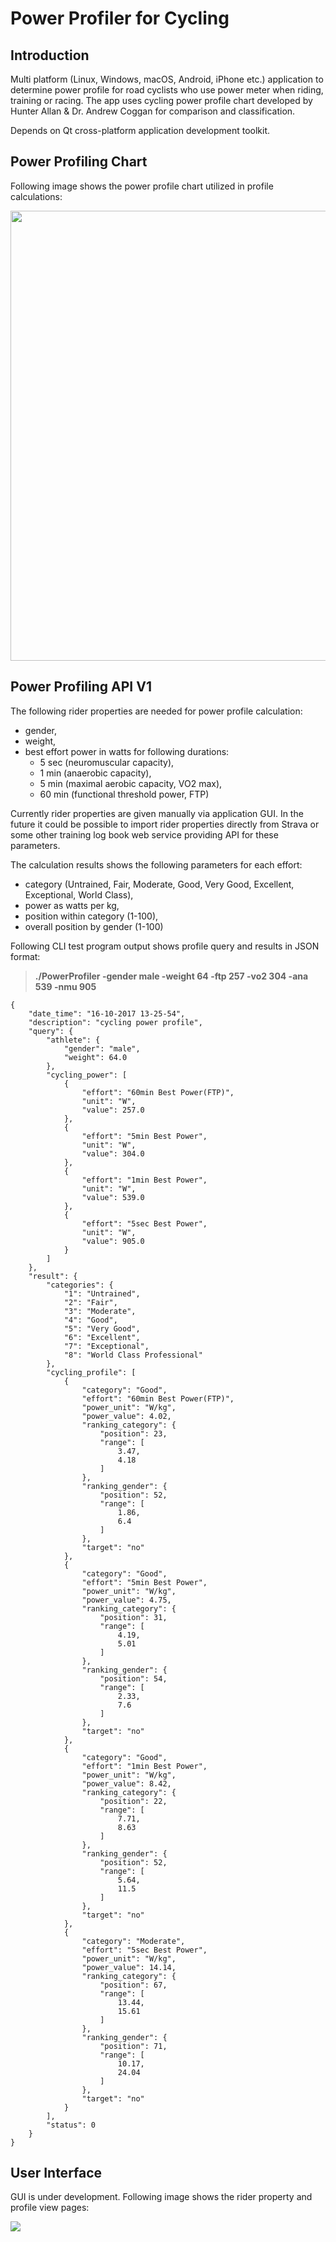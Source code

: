 # Power Profiler for Cycling

## Introduction
Multi platform (Linux, Windows, macOS, Android, iPhone etc.) application to determine power profile for road cyclists who use power meter when riding, training or racing. The app uses cycling power profile chart developed by Hunter Allan & Dr. Andrew Coggan for comparison and classification.    

Depends on Qt cross-platform application development toolkit.

## Power Profiling Chart
Following image shows the power profile chart utilized in profile calculations:

<p align="left">
  <img src="https://user-images.githubusercontent.com/22800635/31544246-846eff42-b022-11e7-826b-8b9e1a825474.gif" width="720"/>
</p>


## Power Profiling API V1
The following rider properties are needed for power profile calculation:
* gender,
* weight,
* best effort power in watts for following durations: 
  * 5 sec (neuromuscular capacity),
  * 1 min (anaerobic capacity),
  * 5 min (maximal aerobic capacity, VO2 max),  
  * 60 min (functional threshold power, FTP)
  
Currently rider properties are given manually via application GUI. In the future it could be possible to import rider properties directly from Strava or some other training log book web service providing API for these parameters.

The calculation results shows the following parameters for each effort:
  * category (Untrained, Fair, Moderate, Good, Very Good, Excellent, Exceptional, World Class),
  * power as watts per kg,
  * position within category (1-100),
  * overall position by gender (1-100)
  
Following CLI test program output shows profile query and results in JSON format:

> **./PowerProfiler -gender male -weight 64 -ftp 257 -vo2 304 -ana 539 -nmu 905**
```
{
    "date_time": "16-10-2017 13-25-54",
    "description": "cycling power profile",
    "query": {
        "athlete": {
            "gender": "male",
            "weight": 64.0
        },
        "cycling_power": [
            {
                "effort": "60min Best Power(FTP)",
                "unit": "W",
                "value": 257.0
            },
            {
                "effort": "5min Best Power",
                "unit": "W",
                "value": 304.0
            },
            {
                "effort": "1min Best Power",
                "unit": "W",
                "value": 539.0
            },
            {
                "effort": "5sec Best Power",
                "unit": "W",
                "value": 905.0
            }
        ]
    },
    "result": {
        "categories": {
            "1": "Untrained",
            "2": "Fair",
            "3": "Moderate",
            "4": "Good",
            "5": "Very Good",
            "6": "Excellent",
            "7": "Exceptional",
            "8": "World Class Professional"
        },
        "cycling_profile": [
            {
                "category": "Good",
                "effort": "60min Best Power(FTP)",
                "power_unit": "W/kg",
                "power_value": 4.02,
                "ranking_category": {
                    "position": 23,
                    "range": [
                        3.47,
                        4.18
                    ]
                },
                "ranking_gender": {
                    "position": 52,
                    "range": [
                        1.86,
                        6.4
                    ]
                },
                "target": "no"
            },
            {
                "category": "Good",
                "effort": "5min Best Power",
                "power_unit": "W/kg",
                "power_value": 4.75,
                "ranking_category": {
                    "position": 31,
                    "range": [
                        4.19,
                        5.01
                    ]
                },
                "ranking_gender": {
                    "position": 54,
                    "range": [
                        2.33,
                        7.6
                    ]
                },
                "target": "no"
            },
            {
                "category": "Good",
                "effort": "1min Best Power",
                "power_unit": "W/kg",
                "power_value": 8.42,
                "ranking_category": {
                    "position": 22,
                    "range": [
                        7.71,
                        8.63
                    ]
                },
                "ranking_gender": {
                    "position": 52,
                    "range": [
                        5.64,
                        11.5
                    ]
                },
                "target": "no"
            },
            {
                "category": "Moderate",
                "effort": "5sec Best Power",
                "power_unit": "W/kg",
                "power_value": 14.14,
                "ranking_category": {
                    "position": 67,
                    "range": [
                        13.44,
                        15.61
                    ]
                },
                "ranking_gender": {
                    "position": 71,
                    "range": [
                        10.17,
                        24.04
                    ]
                },
                "target": "no"
            }
        ],
        "status": 0
    }
}
```

## User Interface
GUI is under development. Following image shows the rider property and profile view pages:

<p align="left">
  <img src="https://user-images.githubusercontent.com/22800635/31576907-91cc72c8-b10d-11e7-94b1-a64a6427809a.jpg" />
</p>
